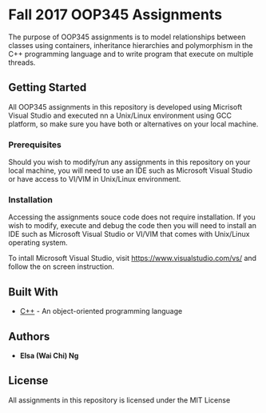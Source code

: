# Fall 2017 OOP345 Assignments
The purpose of OOP345 assignments is to model relationships between classes using containers, inheritance hierarchies and polymorphism in the C++ programming language and to write program that execute on multiple threads.

## Getting Started
All OOP345 assignments in this repository is developed using Micrisoft Visual Studio and executed nn a Unix/Linux environment using GCC platform, so make sure you have both or alternatives on your local machine.

### Prerequisites
Should you wish to modify/run any assignments in this repository on your local machine, you will need to use an IDE such as Microsoft Visual Studio or have access to VI/VIM in Unix/Linux environment.

### Installation
Accessing the assignments souce code does not require installation. If you wish to modify, execute and debug the code then you will need to install an IDE such as Microsoft Visual Studio or VI/VIM that comes with Unix/Linux operating system.

To intall Microsoft Visual Studio, visit https://www.visualstudio.com/vs/ and follow the on screen instruction.

## Built With
* [C++](http://www.cplusplus.com/) - An object-oriented programming language

## Authors
* **Elsa (Wai Chi) Ng**

## License
All assignments in this repository is licensed under the MIT License
